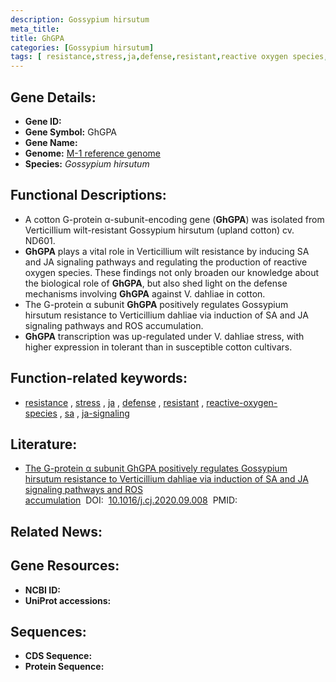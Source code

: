 ```yaml
---
description: Gossypium hirsutum
meta_title:
title: GhGPA
categories: [Gossypium hirsutum]
tags: [ resistance,stress,ja,defense,resistant,reactive oxygen species,sa,ja signaling ]
---
```


## Gene Details:
- **Gene ID:**	[]()
- **Gene Symbol:** GhGPA
- **Gene Name:** 
- **Genome:** [M-1 reference genome]()
- **Species:** *Gossypium hirsutum*

## Functional Descriptions:
   - A cotton G-protein α-subunit-encoding gene (**GhGPA**) was isolated from Verticillium wilt-resistant Gossypium hirsutum (upland cotton) cv. ND601.
   - **GhGPA** plays a vital role in Verticillium wilt resistance by inducing SA and JA signaling pathways and regulating the production of reactive oxygen species. These findings not only broaden our knowledge about the biological role of **GhGPA**, but also shed light on the defense mechanisms involving **GhGPA** against V. dahliae in cotton.
   - The G-protein α subunit **GhGPA** positively regulates Gossypium hirsutum resistance to Verticillium dahliae via induction of SA and JA signaling pathways and ROS accumulation.
   - **GhGPA** transcription was up-regulated under V. dahliae stress, with higher expression in tolerant than in susceptible cotton cultivars.

## Function-related keywords:
   - [resistance](/tags/resistance/)&nbsp;,&nbsp;[stress](/tags/stress/)&nbsp;,&nbsp;[ja](/tags/ja/)&nbsp;,&nbsp;[defense](/tags/defense/)&nbsp;,&nbsp;[resistant](/tags/resistant/)&nbsp;,&nbsp;[reactive-oxygen-species](/tags/reactive-oxygen-species/)&nbsp;,&nbsp;[sa](/tags/sa/)&nbsp;,&nbsp;[ja-signaling](/tags/ja-signaling/)

## Literature:
   - [The G-protein α subunit GhGPA positively regulates Gossypium hirsutum resistance to Verticillium dahliae via induction of SA and JA signaling pathways and ROS accumulation]( https://www.sciencedirect.com/science/article/pii/S2214514120301665#s0125)&nbsp;&nbsp;DOI:&nbsp;&nbsp;[10.1016/j.cj.2020.09.008](https://www.sciencedirect.com/science/article/pii/S2214514120301665#s0125)&nbsp;&nbsp;PMID:&nbsp;&nbsp;[](https://pubmed.ncbi.nlm.nih.gov//)

## Related News:

## Gene Resources:
- **NCBI ID:**  [](https://www.ncbi.nlm.nih.gov/gene/?term=)
- **UniProt accessions:** [](https://www.uniprot.org/uniprotkb//entry)



## Sequences:
- **CDS Sequence:**
- **Protein Sequence:**
